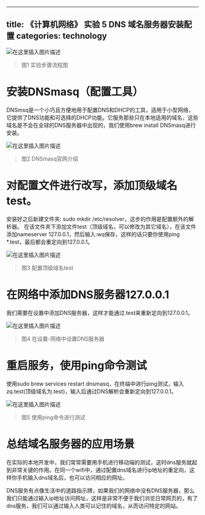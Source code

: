 
---
title:  《计算机网络》 实验 5 DNS 域名服务器安装配置
categories: technology
---

![在这里插入图片描述](https://img-blog.csdnimg.cn/4447dc3b14e745c28a9701a20951cdc9.png?x-oss-process=image/watermark,type_d3F5LXplbmhlaQ,shadow_50,text_Q1NETiBA5aSp5LiLNTkxMg==,size_20,color_FFFFFF,t_70,g_se,x_16)
 
> 图1 实验步骤流程图

# 安装DNSmasq（配置工具）

DNSmsq是一个小巧且方便地用于配置DNS和DHCP的工具，适用于小型网络，它提供了DNS功能和可选择的DHCP功能。它服务那些只在本地适用的域名，这些域名是不会在全球的DNS服务器中出现的，我们使用brew install DNSmasq进行安装。

![在这里插入图片描述](https://img-blog.csdnimg.cn/cc85bc36910541d0b72e9763ed720e8e.png?x-oss-process=image/watermark,type_d3F5LXplbmhlaQ,shadow_50,text_Q1NETiBA5aSp5LiLNTkxMg==,size_20,color_FFFFFF,t_70,g_se,x_16)
 
> 图2 DNSmasq官网介绍

# 对配置文件进行改写，添加顶级域名test。

安装好之后新建文件夹: sudo mkdir /etc/resolver，这步的作用是配置额外的解析器。
在该文件夹下添加文件test（顶级域名，可以修改为其它域名），在该文件添加nameserver 127.0.0.1，然后输入:wq保存，这样的话只要你使用ping *.test，最后都会重定向到127.0.0.1。
 
 ![在这里插入图片描述](https://img-blog.csdnimg.cn/e6aa7de8cc014fe695aa5d235244da01.png?x-oss-process=image/watermark,type_d3F5LXplbmhlaQ,shadow_50,text_Q1NETiBA5aSp5LiLNTkxMg==,size_20,color_FFFFFF,t_70,g_se,x_16)
 
> 图3 配置顶级域名test

# 在网络中添加DNS服务器127.0.0.1

我们需要在设置中添加DNS服务器，这样才能通过.test来重新定向到127.0.0.1。

![在这里插入图片描述](https://img-blog.csdnimg.cn/7a3e8b2ca0c34383b44513d9305d5185.png?x-oss-process=image/watermark,type_d3F5LXplbmhlaQ,shadow_50,text_Q1NETiBA5aSp5LiLNTkxMg==,size_20,color_FFFFFF,t_70,g_se,x_16)
 
> 图4 在设置-网络中设置DNS服务器

# 重启服务，使用ping命令测试

使用sudo brew services restart dnsmasq，在终端中进行ping测试，输入zq.test(顶级域名为.test)，输入后通过DNS解析会重新定向到127.0.0.1。

![在这里插入图片描述](https://img-blog.csdnimg.cn/84064cf5c2a44f889c9d16599ad507f6.png?x-oss-process=image/watermark,type_d3F5LXplbmhlaQ,shadow_50,text_Q1NETiBA5aSp5LiLNTkxMg==,size_20,color_FFFFFF,t_70,g_se,x_16)
 
> 图5 使用ping命令进行测试

# 总结域名服务器的应用场景

在实际的本地开发中，我们常常需要用手机进行移动端的测试，这时dns服务就起到非常关键的作用。在同一个wifi中，通过配置dns域名进行ip地址的重定向，这样你手机输入dns域名后，也可以访问相应的网址。

DNS服务有点像生活中的道路指示牌，如果我们的网络中没有DNS服务器，那么我们只能通过输入ip地址访问网址，这样是非常不便于我们浏览日常网页的，有了dns服务，我们可以通过输入人类可以记住的域名，从而访问特定的网站。
